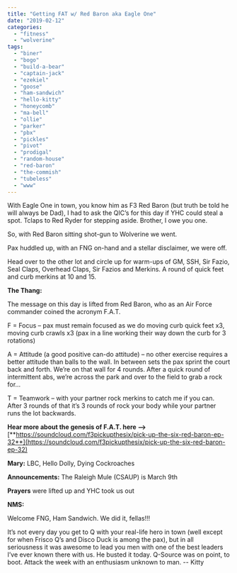 ```yaml
---
title: "Getting FAT w/ Red Baron aka Eagle One"
date: "2019-02-12"
categories: 
  - "fitness"
  - "wolverine"
tags: 
  - "biner"
  - "bogo"
  - "build-a-bear"
  - "captain-jack"
  - "ezekiel"
  - "goose"
  - "ham-sandwich"
  - "hello-kitty"
  - "honeycomb"
  - "ma-bell"
  - "ollie"
  - "parker"
  - "pbx"
  - "pickles"
  - "pivot"
  - "prodigal"
  - "random-house"
  - "red-baron"
  - "the-commish"
  - "tubeless"
  - "www"
---
```


With Eagle One in town, you know him as F3 Red Baron (but truth be told he will always be Dad), I had to ask the QIC’s for this day if YHC could steal a spot. Tclaps to Red Ryder for stepping aside. Brother, I owe you one.

So, with Red Baron sitting shot-gun to Wolverine we went.

Pax huddled up, with an FNG on-hand and a stellar disclaimer, we were off.

Head over to the other lot and circle up for warm-ups of GM, SSH, Sir Fazio, Seal Claps, Overhead Claps, Sir Fazios and Merkins. A round of quick feet and curb merkins at 10 and 15.

**The Thang:**

The message on this day is lifted from Red Baron, who as an Air Force commander coined the acronym F.A.T.

F = Focus – pax must remain focused as we do moving curb quick feet x3, moving curb crawls x3 (pax in a line working their way down the curb for 3 rotations)

A = Attitude (a good positive can-do attitude) – no other exercise requires a better attitude than balls to the wall. In between sets the pax sprint the court back and forth. We’re on that wall for 4 rounds. After a quick round of intermittent abs, we’re across the park and over to the field to grab a rock for…

T = Teamwork – with your partner rock merkins to catch me if you can. After 3 rounds of that it’s 3 rounds of rock your body while your partner runs the lot backwards.

**Hear more about the genesis of F.A.T. here -->** [**https://soundcloud.com/f3pickupthesix/pick-up-the-six-red-baron-ep-32**](https://soundcloud.com/f3pickupthesix/pick-up-the-six-red-baron-ep-32)  

**Mary:** LBC, Hello Dolly, Dying Cockroaches

**Announcements:** The Raleigh Mule (CSAUP) is March 9th

**Prayers** were lifted up and YHC took us out

**NMS:**

Welcome FNG, Ham Sandwich. We did it, fellas!!!

It’s not every day you get to Q with your real-life hero in town (well except for when Frisco Q’s and Disco Duck is among the pax), but in all seriousness it was awesome to lead you men with one of the best leaders I’ve ever known there with us. He busted it today. Q-Source was on point, to boot. Attack the week with an enthusiasm unknown to man. -- Kitty
